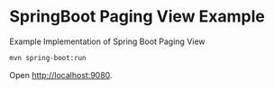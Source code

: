 # SpringBoot Paging View Example

Example Implementation of Spring Boot Paging View

```sh
mvn spring-boot:run
```

Open [http://localhost:9080](http://localhost:9080).